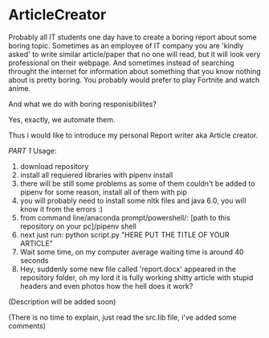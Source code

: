 # ArticleCreator
Probably all IT students one day have to create a boring report about some boring topic. 
Sometimes as an employee of IT company you are 'kindly asked' to write similar article/paper that no one will read, 
but it will look very professional on their webpage. And sometimes instead of searching throught the internet for 
information about something that you know nothing about is pretty boring.  You probably would prefer to play Fortnite 
and watch anime. 

And what we do with boring responisibilites?

Yes, exactly, we automate them.

Thus i would like to introduce my personal Report writer aka Article creator. 

*PART 1* Usage:

1. download repository
2. install all requiered libraries with pipenv install
3. there will be still some problems as some of them couldn't be added to pipenv for some reason, install all of them with pip
4. you will probably need to install some nltk files and  java 6.0, you will know it from the errors :) 
5. from command line/anaconda prompt/powershell/: [path to this repository on your pc]/pipenv shell
6. next just run:  python script.py "HERE PUT THE TITLE OF YOUR ARTICLE"
7. Wait some time, on my computer average waiting time is around 40 seconds
8. Hey, suddenly some new file called 'report.docx' appeared in the repository folder, oh my lord it is fully working shitty article with stupid headers and even photos how the hell does it work?

(Description will be added soon)




(There is no time to explain, just read the src.lib file, i've added some comments)

